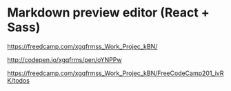 # Markdown preview editor (React + Sass)

https://freedcamp.com/xgqfrmss_Work_Projec_kBN/   

http://codepen.io/xgqfrms/pen/oYNPPw   

https://freedcamp.com/xgqfrmss_Work_Projec_kBN/FreeCodeCamp201_ivRK/todos  
